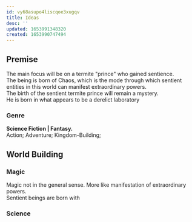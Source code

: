 ```yaml
---
id: vy68asupo4liscqoe3xugqv
title: Ideas
desc: ''
updated: 1653991348320
created: 1653990747494
---
```


## Premise

The main focus will be on a termite "prince" who gained sentience.  
The being is born of Chaos, which is the mode through which sentient entities in this world can manifest extraordinary powers.  
The birth of the sentient termite prince will remain a mystery.  
He is born in what appears to be a derelict laboratory


### Genre

**Science Fiction | Fantasy.**  
Action; Adventure; Kingdom-Building;

## World Building

### Magic

Magic not in the general sense. More like manifestation of extraordinary powers.  
Sentient beings are born with 


### Science 